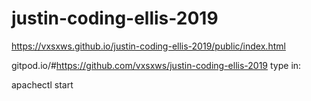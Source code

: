 # justin-coding-ellis-2019


https://vxsxws.github.io/justin-coding-ellis-2019/public/index.html

gitpod.io/#https://github.com/vxsxws/justin-coding-ellis-2019
type in:

apachectl start

